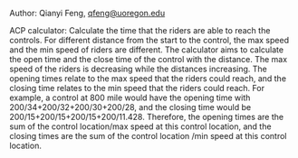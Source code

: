 Author: Qianyi Feng, qfeng@uoregon.edu

ACP calculator:
Calculate the time that the riders are able to reach the controls. For different distance from the start to the control, the max speed and the min speed of riders are different. The calculator aims to calculate the open time and the close time of the control with the distance. The max speed of the riders is decreasing while the distances increasing. The opening times relate to the max speed that the riders could reach, and the closing time relates to the min speed that the riders could reach. For example, a control at 800 mile would have the opening time with 200/34+200/32+200/30+200/28, and the closing time would be 200/15+200/15+200/15+200/11.428.
Therefore, the opening times are the sum of the control location/max speed at this control location, and the closing times are the sum of the control location /min speed at this control location. 
